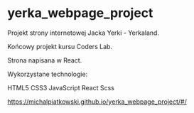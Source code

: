 # yerka_webpage_project

Projekt strony internetowej Jacka Yerki - Yerkaland.

Końcowy projekt kursu Coders Lab.

Strona napisana w React.

Wykorzystane technologie:

HTML5
CSS3
JavaScript
React
Scss

https://michalpiatkowski.github.io/yerka_webpage_project/#/
